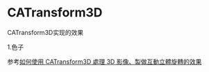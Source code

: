 # CATransform3D

CATransform3D实现的效果



1.色子

参考[如何使用 CATransform3D 處理 3D 影像、製做互動立體旋轉的效果](https://www.appcoda.com.tw/catransform3d/)







